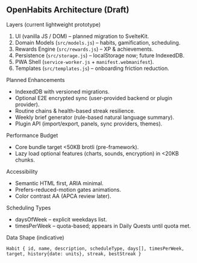 ## OpenHabits Architecture (Draft)

Layers (current lightweight prototype)
1. UI (vanilla JS / DOM) – planned migration to SvelteKit.
2. Domain Models (`src/models.js`) – habits, gamification, scheduling.
3. Rewards Engine (`src/rewards.js`) – XP & achievements.
4. Persistence (`src/storage.js`) – localStorage now; future IndexedDB.
5. PWA Shell (`service-worker.js` + `manifest.webmanifest`).
6. Templates (`src/templates.js`) – onboarding friction reduction.

Planned Enhancements
* IndexedDB with versioned migrations.
* Optional E2E encrypted sync (user-provided backend or plugin provider).
* Routine chains & health-based streak resilience.
* Weekly brief generator (rule-based natural language summary).
* Plugin API (import/export, panels, sync providers, themes).

Performance Budget
* Core bundle target <50KB brotli (pre-framework).
* Lazy load optional features (charts, sounds, encryption) in <20KB chunks.

Accessibility
* Semantic HTML first, ARIA minimal.
* Prefers-reduced-motion gates animations.
* Color contrast AA (APCA review later).

Scheduling Types
* daysOfWeek – explicit weekdays list.
* timesPerWeek – quota-based; appears in Daily Quests until quota met.

Data Shape (indicative)
```
Habit { id, name, description, scheduleType, days[], timesPerWeek, target, history{date: units}, streak, bestStreak }
```
